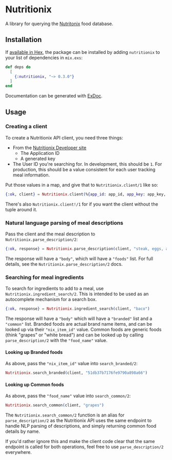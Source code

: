 # Nutritionix

A library for querying the [Nutritonix](https://www.nutritionix.com) food database.

## Installation

If [available in Hex](https://hex.pm/docs/publish), the package can be installed
by adding `nutritionix` to your list of dependencies in `mix.exs`:

```elixir
def deps do
  [
    {:nutritionix, "~> 0.3.0"}
  ]
end
```

Documentation can be generated with [ExDoc](https://github.com/elixir-lang/ex_doc).

## Usage

### Creating a client

To create a Nutritionix API client, you need three things:

* From the [Nutritionix Developer site](https://developer.nutitionix.com)
  * The Application ID
  * A generated key
* The User ID you're searching for. In development, this should be `1`. For production, this should be a value consistent for each user tracking meal information.

Put those values in a map, and give that to `Nutritionix.client/1` like so:

```elixir
{:ok, client} = Nutritionix.client(%{app_id: app_id, app_key: app_key, user_id: person.id})
```

There's also `Nutritionix.client!/1` for if you want the client without the tuple around it.

### Natural language parsing of meal descriptions

Pass the client and the meal description to `Nutritionix.parse_description/2`:

```elixir
{:ok, response} = Nutritionix.parse_description(client, "steak, eggs, a cup of coffee")
```

The response will have a `"body"`, which will have a `"foods"` list. For full details, see the `Nutritionix.parse_description/2` docs.

### Searching for meal ingredients

To search for ingredients to add to a meal, use `Nutritionix.ingredient_search/2`. This is intended to be used as an autocomplete mechanism for a search box.

```elixir
{:ok, response} = Nutritionix.ingredient_search(client, "baco") 
```

The response will have a `"body"` which will have a `"branded"` list and a `"common"` list. Branded foods are actual brand name items, and can be looked up via their `"nix_item_id"` value. Common foods are generic foods (think "grapes" or "white bread") and can be looked up by calling `parse_description/2` with the `"food_name"` value.

#### Looking up Branded foods

As above, pass the `"nix_item_id"` value into `search_branded/2`:

```elixir
Nutritionix.search_branded(client, "51db37b7176fe9790a898a66")
```

#### Looking up Common foods

As above, pass the `"food_name"` value into `search_common/2`:

```elixir
Nutritionix.search_common(client, "grapes")
```

The `Nutritionix.search_common/2` function is an alias for `parse_description/2` as the Nutritionix API uses the same endpoint to handle NLP parsing of descriptions, and simply returning common food details by name.

If you'd rather ignore this and make the client code clear that the same endpoint is called for both operations, feel free to use `parse_description/2` everywhere.